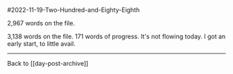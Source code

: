 #2022-11-19-Two-Hundred-and-Eighty-Eighth

2,967 words on the file.

3,138 words on the file.  171 words of progress.  It's not flowing today.  I got an early start, to little avail.

---
Back to [[day-post-archive]]